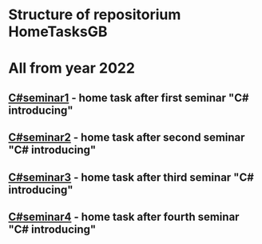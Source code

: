# Structure of repositorium HomeTasksGB
# All from year 2022
## [C#seminar1](https://github.com/DenisBurguto/HomeTasksGB/tree/main/C%23seminar1) - home task after first seminar "C# introducing"
## [C#seminar2](https://github.com/DenisBurguto/HomeTasksGB/tree/main/С%23seminar2) - home task after second seminar "C# introducing"
## [C#seminar3](https://github.com/DenisBurguto/HomeTasksGB/tree/main/C%23seminar3) - home task after third seminar "C# introducing"
## [C#seminar4](https://github.com/DenisBurguto/HomeTasksGB/tree/main/C%23seminar4) - home task after fourth seminar  "C# introducing"
